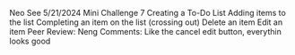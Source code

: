 Neo See
5/21/2024
Mini Challenge 7
Creating a To-Do List
Adding items to the list
Completing an item on the list (crossing out)
Delete an item
Edit an item
Peer Review: Neng
Comments: Like the cancel edit button, everythin  looks good
